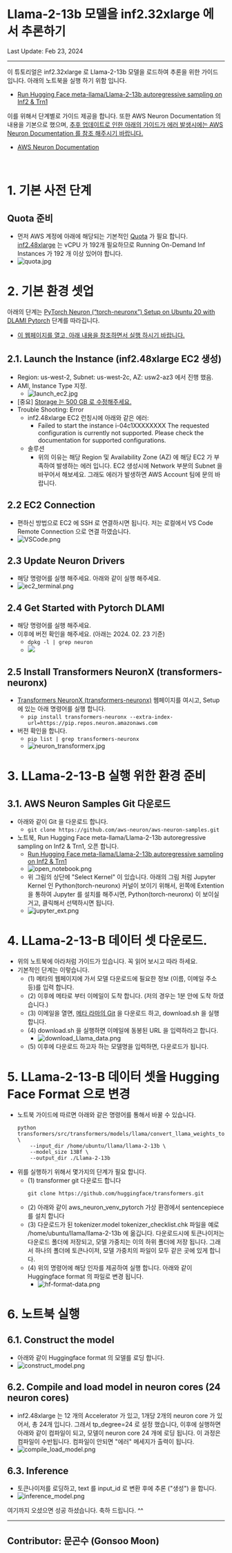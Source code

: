 # Llama-2-13b 모델을 inf2.32xlarge 에서 추론하기

Last Update: Feb 23, 2024

---

이 튜토리얼은 inf2.32xlarge 로 Llama-2-13b 모델을 로드하여 추론을 위한 가이드 입니다. 아래의 노트북을 실행 하기 위함 입니다. 
- [Run Hugging Face meta-llama/Llama-2-13b autoregressive sampling on Inf2 & Trn1](https://github.com/aws-neuron/aws-neuron-samples/blob/master/torch-neuronx/transformers-neuronx/inference/meta-llama-2-13b-sampling.ipynb)

이를 위해서 단계별로 가이드 제공을 합니다. 또한 AWS Neuron Documentation 의 내용을 기본으로 했으며, <u>추후 업데이트로 인한 아래의 가이드가 에러 발생시에는 AWS Neuron Documentation 를 참조 해주시기 바랍니다.</u>

- [AWS Neuron Documentation](https://awsdocs-neuron.readthedocs-hosted.com/en/latest/)
<br>
<p> 

# 1. 기본 사전 단계
## Quota 준비 
- 먼저 AWS 계정에 아래에 해당되는 기본적인 [Quota](https://docs.aws.amazon.com/servicequotas/latest/userguide/intro.html) 가 필요 합니다. [inf2.48xlarge](https://awsdocs-neuron.readthedocs-hosted.com/en/latest/general/arch/neuron-hardware/inf2-arch.html) 는 vCPU 가 192개 필요하므로 Running On-Demand Inf Instances 가 192 개 이상 있어야 합니다. 
- ![quota.jpg](img/quota.jpg)

# 2. 기본 환경 셋업
아래의 단계는 [PyTorch Neuron (“torch-neuronx”) Setup on Ubuntu 20 with DLAMI Pytorch](https://awsdocs-neuron.readthedocs-hosted.com/en/latest/general/setup/neuron-setup/pytorch/neuronx/ubuntu/torch-neuronx-ubuntu20-pytorch-dlami.html#setup-torch-neuronx-ubuntu20-dlami-pytorch) 단계를 따라깁니다. 
- <u>이 웹페이지를 열고, 아래 내용을 참조하면서 실행 하시기 바랍니다. </u>

##  2.1. Launch the Instance (inf2.48xlarge EC2 생성)
- Region: us-west-2, Subnet: us-west-2c, AZ: usw2-az3 에서 진행 했음.
- AMI, Instance Type 지정. 
    - ![launch_ec2.jpg](img/launch_ec2.jpg)
- [중요] <u>Storage 는 500 GB 로 수정해주세요.</u>
- Trouble Shooting: Error
    - inf2.48xlarge EC2 런칭시에 아래와 같은 에러:
        - Failed to start the instance i-04c1XXXXXXXX The requested configuration is currently not supported. Please check the documentation for supported configurations.
    - 솔루션
        - 위의 이유는 해당 Region 및 Availability Zone (AZ) 에 해당 EC2 가 부족하여 발생하는 에러 입니다. EC2 생성시에 Network 부분의 Subnet 을 바꾸어서 해보세요. 그래도 에러가 발생하면 AWS Account 팀에 문의 바랍니다. 

## 2.2 EC2 Connection
- 편하신 방법으로 EC2 에 SSH 로 연결하시면 됩니다. 저는 로컬에서 VS Code Remote Connection 으로 연결 하였습니다. 
- ![VSCode.png](img/VSCode.png)
## 2.3 Update Neuron Drivers
- 해당 명령어를 실행 해주세요. 아래와 같이 실행 해주세요.
- ![ec2_terminal.png](img/ec2_terminal.png)
## 2.4 Get Started with Pytorch DLAMI
- 해당 명령어를 실행 해주세요. 
- 이후에 버전 확인을 해주세요. (아래는 2024. 02. 23 기준)
    - ```dpkg -l | grep neuron```
    - <img src="img/neuron_version.jpg">

## 2.5 Install Transformers NeuronX (transformers-neuronx)
- [Transformers NeuronX (transformers-neuronx)](https://awsdocs-neuron.readthedocs-hosted.com/en/latest/libraries/transformers-neuronx/index.html) 웹페이지를 여시고, Setup 에 있는 아래 명령어를 실행 합니다. 
    - ```pip install transformers-neuronx --extra-index-url=https://pip.repos.neuron.amazonaws.com```
- 버전 확인을 합니다.
    - ```pip list | grep transformers-neuronx```
    - ![neuron_transformerx.jpg](img/neuron_transformerx.jpg)

# 3. LLama-2-13-B 실행 위한 환경 준비

## 3.1. AWS Neuron Samples Git 다운로드
- 아래와 같이 Git 을 다운로드 합니다.
    - ```git clone https://github.com/aws-neuron/aws-neuron-samples.git```
- 노트북, Run Hugging Face meta-llama/Llama-2-13b autoregressive sampling on Inf2 & Trn1, 오픈 합니다.   
    - [Run Hugging Face meta-llama/Llama-2-13b autoregressive sampling on Inf2 & Trn1](https://github.com/aws-neuron/aws-neuron-samples/blob/master/torch-neuronx/transformers-neuronx/inference/meta-llama-2-13b-sampling.ipynb)
    - ![open_notebook.png](img/open_notebook.png)
    - 위 그림의 상단에 "Select Kernel" 이 있습니다. 아래의 그림 처럼 Jupyter Kernel 인 Python(torch-neuronx) 커널이 보이기 위해서, 왼쪽에 Extention 을 통하여 Jupyter 를 설치를 해주시면, Python(torch-neuronx) 이 보이실 거고, 클릭해서 선택하시면 됩니다. 
    - ![jupyter_ext.png](img/jupyter_ext.png)

# 4. LLama-2-13-B 데이터 셋 다운로드.
- 위의 노트북에 아라처럼 가이드가 있습니다. 꼭 읽어 보시고 따라 하세요.
- 기본적인 단계는 이렇습니다.
    - (1) 메타의 웹페이지에 가서 모델 다운로드에 필요한 정보 (이름, 이메일 주소 등)를 입력 합니다.
    - (2) 이후에 메타로 부터 이메일이 도착 합니다. (저의 경우는 1분 안에 도착 하였습니다.)
    - (3) 이메일을 열면, [메타 라마의 Git](https://github.com/facebookresearch/llama) 을 다운로드 하고, download.sh 을 실행합니다.
    - (4) download.sh 을 실행하면 이메일에 동봉된 URL 을 입력하라고 합니다.
        - ![download_Llama_data.png](img/download_Llama_data.png)
    - (5) 이후에 다운로드 하고자 하는 모델명을 입력하면, 다운로드가 됩니다.

# 5. LLama-2-13-B 데이터 셋을 Hugging Face Format 으로 변경
- 노트북 가이드에 따르면 아래와 같은 명령어를 통해서 바꿀 수 있습니다.
    ```
    python transformers/src/transformers/models/llama/convert_llama_weights_to_hf.py \
        --input_dir /home/ubuntu/llama/llama-2-13b \
        --model_size 13Bf \
        --output_dir ./Llama-2-13b
    ```
- 위를 실행하기 위해서 몇가지의 단계가 필요 합니다.
    - (1) transformer git 다운로드 합니다
        ```
        git clone https://github.com/huggingface/transformers.git
        ```
    - (2) 아래와 같이 aws_neuron_venv_pytorch 가상 환경에서 sentencepiece 를 설치 합니다
    - (3) 다운로드가 된 tokenizer.model  tokenizer_checklist.chk 파일을 예로 /home/ubuntu/llama/llama-2-13b 에 옮깁니다. 다운로드시에 토큰나이저는 다운로드 폴더에 저장되고, 모델 가중치는 이의 하위 폴더에 저장 됩니다. 그래서 하나의 폴더에 토큰나이저, 모델 가중치의 파일이 모두 같은 곳에 있게 합니다. 
    - (4) 위의 명령어에 해당 인자를 제공하여 실행 합니다. 아래와 같이 Huggingface format 의 파일로 변경 됩니다.
        - ![hf-format-data.png](img/hf-format-data.png)

# 6. 노트북 실행
## 6.1. Construct the model
- 아래와 같이 Huggingface format 의 모델를 로딩 합니다.
- ![construct_model.png](img/construct_model.png)
## 6.2. Compile and load model in neuron cores (24 neuron cores)
- inf2.48xlarge 는 12 개의 Accelerator 가 있고, 1개당 2개의 neuron core 가 있어서, 총 24개 입니다. 그래서 tp_degree=24 로 설정 했습니다, 이후에 실행하면 아래와 같이 컴파일이 되고, 모델이 neuron core 24 개에 로딩 됩니다. 이 과정은 컴파일이 수반됩니다. 컴파일이 안되면 "에러" 메세지가 출력이 됩니다. 
- ![compile_load_model.png](img/compile_load_model.png)
## 6.3. Inference 
- 토큰나이저를 로딩하고, text 를 input_id 로 변환 후에 추론 ("생성") 을 합니다.
- ![inference_model.png](img/inference_model.png)
    

여기까지 오셨으면 성공 하셨습니다. 축하 드립니다. ^^

---
Contributor: 문곤수 (Gonsoo Moon)
---